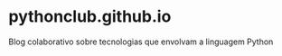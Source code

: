 pythonclub.github.io
====================

Blog colaborativo sobre tecnologias que envolvam a linguagem Python
